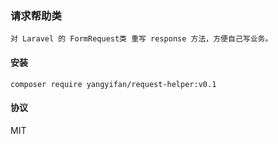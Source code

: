 ### 请求帮助类

    对 Laravel 的 FormRequest类 重写 response 方法，方便自己写业务。


#### 安装

    composer require yangyifan/request-helper:v0.1
        
        
#### 协议

MIT
        
    
    
    
    
    